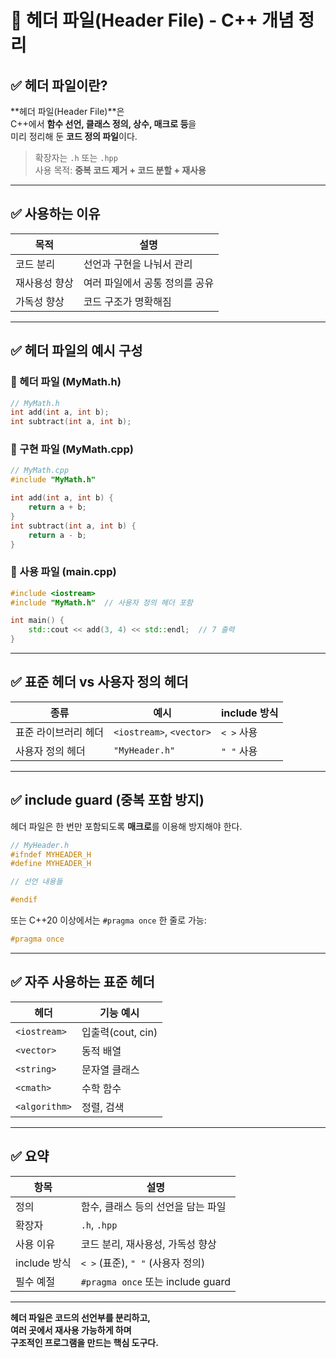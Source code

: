 # 📄 헤더 파일(Header File) - C++ 개념 정리

## ✅ 헤더 파일이란?

**헤더 파일(Header File)**은  
C++에서 **함수 선언, 클래스 정의, 상수, 매크로 등**을  
미리 정리해 둔 **코드 정의 파일**이다.

> 확장자는 `.h` 또는 `.hpp`  
> 사용 목적: **중복 코드 제거 + 코드 분할 + 재사용**

---

## ✅ 사용하는 이유

| 목적         | 설명 |
|--------------|------|
| 코드 분리     | 선언과 구현을 나눠서 관리 |
| 재사용성 향상 | 여러 파일에서 공통 정의를 공유 |
| 가독성 향상   | 코드 구조가 명확해짐 |

---

## ✅ 헤더 파일의 예시 구성

### 🔹 헤더 파일 (MyMath.h)

```cpp
// MyMath.h
int add(int a, int b);
int subtract(int a, int b);
```

### 🔹 구현 파일 (MyMath.cpp)

```cpp
// MyMath.cpp
#include "MyMath.h"

int add(int a, int b) {
    return a + b;
}
int subtract(int a, int b) {
    return a - b;
}
```

### 🔹 사용 파일 (main.cpp)

```cpp
#include <iostream>
#include "MyMath.h"  // 사용자 정의 헤더 포함

int main() {
    std::cout << add(3, 4) << std::endl;  // 7 출력
}
```

---

## ✅ 표준 헤더 vs 사용자 정의 헤더

| 종류              | 예시                    | include 방식       |
|-------------------|-------------------------|--------------------|
| 표준 라이브러리 헤더 | `<iostream>`, `<vector>` | `< >` 사용         |
| 사용자 정의 헤더    | `"MyHeader.h"`           | `" "` 사용         |

---

## ✅ include guard (중복 포함 방지)

헤더 파일은 한 번만 포함되도록 **매크로**를 이용해 방지해야 한다.

```cpp
// MyHeader.h
#ifndef MYHEADER_H
#define MYHEADER_H

// 선언 내용들

#endif
```

또는 C++20 이상에서는 `#pragma once` 한 줄로 가능:

```cpp
#pragma once
```

---

## ✅ 자주 사용하는 표준 헤더

| 헤더        | 기능 예시 |
|-------------|-----------|
| `<iostream>`| 입출력(cout, cin) |
| `<vector>`  | 동적 배열 |
| `<string>`  | 문자열 클래스 |
| `<cmath>`   | 수학 함수 |
| `<algorithm>` | 정렬, 검색 |

---

## ✅ 요약

| 항목        | 설명 |
|-------------|------|
| 정의        | 함수, 클래스 등의 선언을 담는 파일 |
| 확장자      | `.h`, `.hpp` |
| 사용 이유   | 코드 분리, 재사용성, 가독성 향상 |
| include 방식| `< >` (표준), `" "` (사용자 정의) |
| 필수 예절   | `#pragma once` 또는 include guard |

---

**헤더 파일은 코드의 선언부를 분리하고,  
여러 곳에서 재사용 가능하게 하며  
구조적인 프로그램을 만드는 핵심 도구다.**
